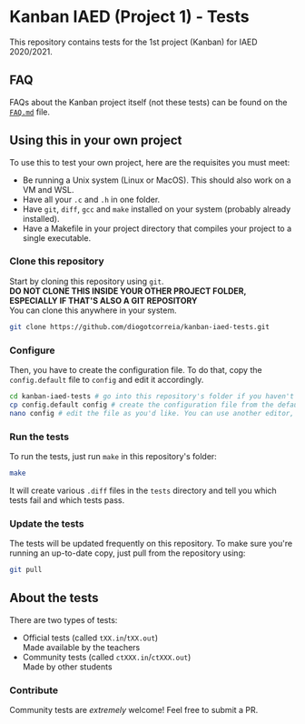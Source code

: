 # Kanban IAED (Project 1) - Tests

This repository contains tests for the 1st project (Kanban) for IAED 2020/2021.

## FAQ

FAQs about the Kanban project itself (not these tests) can be found on the [`FAQ.md`](./FAQ.md) file.

## Using this in your own project

To use this to test your own project, here are the requisites you must meet:

- Be running a Unix system (Linux or MacOS). This should also work on a VM and WSL.
- Have all your `.c` and `.h` in one folder.
- Have `git`, `diff`, `gcc` and `make` installed on your system (probably already installed).
- Have a Makefile in your project directory that compiles your project to a single executable.

### Clone this repository

Start by cloning this repository using `git`.  
**DO NOT CLONE THIS INSIDE YOUR OTHER PROJECT FOLDER, ESPECIALLY IF THAT'S ALSO A GIT REPOSITORY**  
You can clone this anywhere in your system.

```bash
git clone https://github.com/diogotcorreia/kanban-iaed-tests.git
```

### Configure

Then, you have to create the configuration file.
To do that, copy the `config.default` file to `config` and edit it accordingly.

```bash
cd kanban-iaed-tests # go into this repository's folder if you haven't already
cp config.default config # create the configuration file from the default
nano config # edit the file as you'd like. You can use another editor, like 'vim', 'emacs', etc.
```

### Run the tests

To run the tests, just run `make` in this repository's folder:

```bash
make
```

It will create various `.diff` files in the `tests` directory and tell you which tests fail and which tests pass.

### Update the tests

The tests will be updated frequently on this repository.
To make sure you're running an up-to-date copy, just pull from the repository using:

```bash
git pull
```

## About the tests

There are two types of tests:

- Official tests (called `tXX.in`/`tXX.out`)  
  Made available by the teachers
- Community tests (called `ctXXX.in`/`ctXXX.out`)  
  Made by other students

### Contribute

Community tests are _extremely_ welcome!
Feel free to submit a PR.
